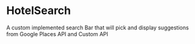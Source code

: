# HotelSearch
A custom implemented search Bar that will pick and display suggestions from Google Places API and Custom API
